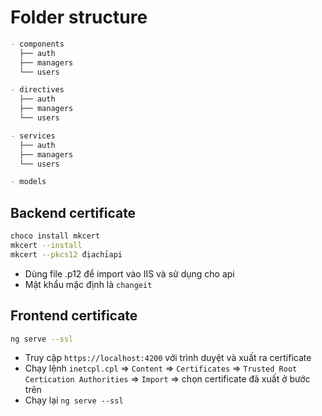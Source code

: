# Folder structure

```md
- components  
  ├── auth  
  ├── managers  
  └── users  

- directives  
  ├── auth  
  ├── managers  
  └── users  

- services  
  ├── auth  
  ├── managers  
  └── users  

- models
```

## Backend certificate

```bash
choco install mkcert
mkcert --install
mkcert --pkcs12 địachỉapi
```

- Dùng file .p12 để import vào IIS và sử dụng cho api
- Mật khẩu mặc định là `changeit`

## Frontend certificate

```bash
ng serve --ssl
```

- Truy cập `https://localhost:4200` với trình duyệt và xuất ra certificate
- Chạy lệnh `inetcpl.cpl` => `Content` => `Certificates` => `Trusted Root Certication Authorities` => `Import` => chọn certificate đã xuất ở bước trên
- Chạy lại `ng serve --ssl`
